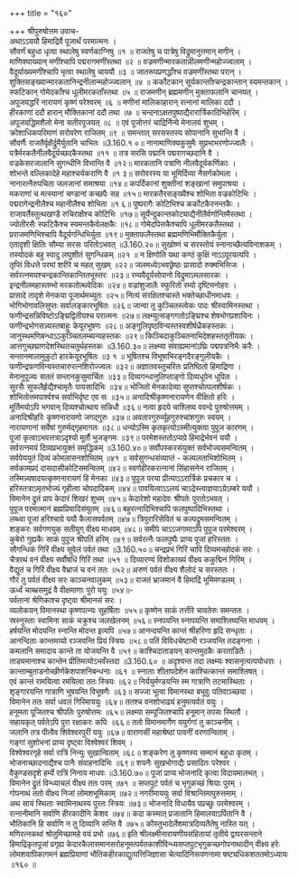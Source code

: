 +++
title = "१६०"

+++
श्रीपुरुषोत्तम उवाच-  
अथाऽऽययौ हिमाद्रिर्वै पूजार्थं परमात्मनः ।  
सौवर्णं बहुधा धृत्वा स्थालेषु स्वर्णकाग्निषु ॥१ ॥
राजतेषु च पात्रेषु विद्रुमानुत्तमान् मणीन् ।  
माणिक्याख्यान् मणींश्चापि पद्मरागमणींस्तथा ॥२ ॥
वज्रमणीन्मारकतान्नीलमणीन्महोज्ज्वलाम् ।  
वैदूर्याख्यमणींश्चापि भृत्वा स्थालेषु चाययौ ॥३ ॥
जातरूपप्रणद्धाँश्च वज्रमणींस्तथा परान् ।  
शुक्तिसङ्ख्यान्मारकतानिन्द्रनीलान्महोज्ज्वलान् ॥४ ॥
कर्कोटकान् सूर्यकान्ताँश्चन्द्रकान्तान् स्यमन्तकान् ।  
स्फटिकान् गोमेदकाँश्च धूलीमरकताँस्तथा ॥५ ॥
राजमणीन् ब्रह्ममणीन् मुक्ताफलानि चानयत् ।  
अपूजयद्धरिं नारायणं कृष्णं परेश्वरम् ॥६ ॥
मणीनां मालिकाहारान् रत्नानां मालिका ददौ ।  
हीरकाणां ददौ हारान् मौक्तिकानां ददौ तथा ॥७ ॥
चन्दनाऽक्षतपुष्पाद्यैरारार्त्रिकादिभिर्हरिम् ।  
अपूजयद्धिमशैलो मेना सतीरपूजयत् ॥८ ॥
एवं पूजोत्तरं चाद्रिर्निन्ये मेनालयं शुभम् ।  
क्रोशाधिकपरिमाणं सरोवरेण राजितम् ॥९ ॥
समन्तात् सरसस्तस्य सोपानानि सुभान्ति वै ।  
सौवर्णैः राजतैर्वृक्षैर्द्रुमैर्युतानि चाभितः ॥3.160.१ ०॥
नानामाणिक्यकुसुमैः सुप्रभाभरणोज्ज्वलैः ।  
पत्रैर्मरकतैर्नीलवैदूर्यच्छदकैस्तथा ॥११ ॥
तत्र सरसि पद्मानि पद्मरागच्छदानि वै ।  
वज्रकेसरजालानि सुगन्धीनि विभान्ति वै ॥१२॥
मारकतानि पत्राणि नीलवैदूर्यकर्णिकाः ।  
शोभन्ते वल्लिकादेहे महाश्चर्यकराणि वै ॥१ ३॥
सरोवरस्य या भूमिर्दिव्या नैसर्गकोमला ।  
नानारत्नैरुपचिता जलजानां समाश्रया ॥१४॥
कपर्दिकानां शुक्तीनां शङ्खानां समुपाश्रया ।  
मकराणां च मत्स्यानां चण्डानां कच्छपैः सह ॥१५॥
मारकतैरसङ्ख्यैश्च शोभिता वज्रकोटिभिः ।  
पद्मरागेन्द्रनीलैश्च महानीलैश्च शोभिता ॥१ ६॥
पुष्परागैः कोटिभिश्च कर्कोटकैरनन्तकैः ।  
राजावर्तैस्तुत्थखण्डै रुचिराक्षैश्च कोटिभिः ॥१७॥
सूर्येन्दुकान्तकोट्याद्यैनींलैर्वर्णान्तिमैस्तथा ।  
ज्योतीरसैः स्फटिकैश्च स्यमन्तकैर्वलक्षकैः ॥१८॥
गोमेदपित्तकैश्चापि धूलीमरकतैस्तथा ।  
प्रराजमणिभिश्चापि वैदूर्यगन्धिभिर्युता ॥१९॥
मुक्ताफलैस्तथा ब्रह्ममणिभिर्मौक्तिकैर्युता ।  
एतादृशी क्षितिः सौम्या सरसः परितोऽभवत् ॥3.160.२०॥
सुखोष्णं च सरस्तोयं स्नानाच्छैत्यविनाशकम् ।  
तस्योदकं बहु स्वादु लघुशीतं सुगन्धिकम् ॥२१ ॥
न क्षिणोति यथा कण्ठं कुक्षिं नाऽऽपूरयत्यपि ।  
तृप्तिं विधत्ते परमां शरीरे च महत् सुखम् ॥२२॥
जलमध्येऽभवछ्रेष्ठः प्रासादो रुक्मभित्तिजः ।  
सर्वरत्नमयश्चन्द्रकान्तिकान्तितभूस्तरः ॥२३॥
रम्यवैदूर्यसोपानो विद्रुमाऽमलसारकः ।  
इन्द्रनीलमहास्तम्भो मरकतोत्थवेदिकः ॥२४॥
वज्रांशुजालैः स्फुरितो रम्यो दृष्टिमनोहरः ।  
प्रासादे तादृशे मेनकया पूजार्थमच्युतः ॥२५॥
नित्यं संरक्षितश्चास्ते भक्तेच्छाधीनमाधवः ।  
भोगिभोगावलिसुप्तः सर्वालङ्कारभूषितः ॥२६॥
जान्वा तु कुञ्चितस्त्वेकः पादः श्रीस्वामिनस्तथा ।  
फणीन्द्रसन्निविष्टोऽङ्घ्रिद्वितीयश्च परात्मनः ॥२७॥
लक्ष्म्युत्सङ्गगतोऽङ्घ्रिश्च शेषभोगप्रशायिनः ।  
फणीन्द्रभोगसन्न्यस्तबाहुः केयूरभूषणः ॥२८॥
अङ्गुलिपृष्ठविन्यस्तस्वशीर्षध्रैकहस्तकः ।  
जानुस्थमणिबन्धाऽऽकुञ्चितलम्ब्यन्यहस्तकः ॥२९॥
किञ्चिदाकुञ्चितनाभिदेशहस्ततृतीयकः ।  
आत्तगुच्छघ्राणदेशस्थितचतुर्थहस्तकः ॥3.160.३०॥
लक्ष्म्या संवाह्यमानांऽघ्रिः पद्मपत्रनिभैः करैः ।  
सन्तानमालामुकुटो हारकेयूरभूषितः ॥३ १ ॥
भूषितश्च विभूषाभिरङ्गदैरङ्गुलीयकैः ।  
फणीन्द्रफणविन्यस्तचारुरत्नशिरोज्ज्वलः ॥३२॥
अज्ञातवस्तुचरितः प्रतिष्ठितो हिमाद्रिणा ।  
मेनानुपूज्यः सततं सन्तानकुसुमार्चितः ॥३३॥
दिव्यगन्धानुलिप्ताङ्गो दिव्यधूपेन धूपितः ।  
सुरसैः सुफलैर्हृद्यैश्चामृतैः पायसादिभिः ॥३४॥
भोजितो मेनकादेव्या सुप्तश्चोत्पलशीर्षकः ।  
शोभितोत्तमपार्श्वश्च सर्वाभिर्दृष्ट एव सः ॥३५॥
अनादिश्रीकृष्णनारायणेन वीक्षितो हरिः ।  
मूर्तिमयोऽपि भगवान् दिव्यश्चोत्थाय सन्निधौ ॥३६॥
नत्वा हृदये चाश्लिष्य ववन्दे पुरुषोत्तमम् ।  
अनादिश्रीहरिः कृष्णनारायणो जगद्गुरुः ॥३७॥
अवतारगुरुर्व्यूहगुरुश्चांशगुरुः स्वयम् ।  
नारायणानां सर्वेषां गुरुर्मद्गृहमागतः ॥३८॥
धन्योऽस्मि कृतकृत्योऽस्मीत्युक्त्वा पुपूज कारणम् ।  
पूजां कृत्वाऽभवत्तत्राऽदृश्यो मूर्तौ भुजङ्गमः ॥३९॥
परमेशस्ततोऽप्यग्रे हिमाद्रेर्भवनं ययौ ।  
सर्वरत्नमयं दिव्यप्रभायुक्तं समृद्धिकम् ॥3.160.४०॥
सर्वोपस्करसंयुक्तं सर्वभोज्यसमन्वितम् ।  
सर्वपेययुतं दिव्यं कोमलासनशोभितम् ॥४१ ॥
सर्वसुगन्धसंव्याप्तं - कल्पलताभिशोभितम् ।  
सर्वकामप्रदं दासदासीकोटिसमन्वितम् ॥४२॥
स्वर्णहीरकरत्नानां सिंहासनेन राजितम् ।  
तस्मिन्न्यषादयत्कृष्णनारायणं हि मेनका ॥४३॥
पुपूज परया प्रीत्याऽऽरार्त्रिकं प्रचकार च ।  
हरिस्तत्राऽमृतभोज्यं गृहीत्वा चोपदादिकम् ॥४४॥
पावयित्वाऽऽलयं चाऽद्रेस्त्वाज्ञयाऽग्रेऽम्बरे ययौ ।  
विमानेन द्रुतं प्राप केदारं शिखरं शुभम् ॥४५॥
केदारेशो महादेवः श्रीपतेः पुरतोऽभवत् ।  
पुपूज परमात्मानं ब्रह्मप्रियादिसंयुतम् ॥४६॥
बहुरत्नादिभिश्चापि फलपुष्पादिभिस्तथा ।  
लब्ध्वा पूजां हरिश्चाग्रे ययौ कैलासपर्वतम् ॥४७॥
त्रिपुरारिसेवितं च कल्पद्रुमसमन्वितम् ।  
शङ्करः सर्वगणयुक् सतीयुग् वीक्ष्य माधवम् ॥४८॥
समीपे चाऽऽजगामाऽपि पुपूज परमेश्वरम् ।  
कुबेरो गुह्यकैः साकं पुपूज श्रीपतिं हरिम् ॥४९॥
सर्वरत्नैः फलपुष्पैः प्राप्य पूजां हरिस्ततः ।  
सौगन्धिकं गिरिं वीक्ष्य सुवेलं पर्वतं तथा ॥3.160.५०॥
चन्द्रप्रभं गिरिं चापि दिव्यमच्छोदकं सरः ।  
चैत्ररथं वनं वीक्ष्य सर्वौषधिं गिरिं तथा ॥५१ ॥
दिव्यारण्यं विशोकाख्यं वीक्ष्य ककुद्मिनं गिरिम् ।  
वैद्युतं च गिरिं वीक्ष्य वैभ्राजं च वनं ततः ॥५२॥
अरुणं पर्वतं वीक्ष्य शैलोदं च सरस्ततः ।  
गौरं तु पर्वतं वीक्ष्य सरः काञ्चनवालुकम् ॥५३॥
राजतं भ्राजमानं वै हिमाद्रिं भूमिमण्डलम् ।  
ऊर्ध्वं चाब्भ्रसमुद्रं वै वीक्षमाणाः पुरो ययुः ॥५४॥-  
पर्वतानां श्रेणिकाश्च दृष्ट्वा श्रीमानसं सरः ।  
व्यलोकयन् विमानस्था कृष्णपत्न्यः सुहर्षिताः ॥५५॥
कृष्णेन साकं तत्तीरे चावतेरुः समन्ततः ।  
स्रस्नुस्ताः स्वामिना साकं चक्रुश्च जलखेलनम् ॥५६॥
स्नपयन्ति स्नापयन्ति समाश्लिष्यन्ति माधवम् ।  
हर्षयन्ति मोदयन्ति स्नान्ति मोदन्त इत्यपि ॥५७॥
आनन्दयन्ति कान्तं श्रीहरिणा हृदि सन्धृताः ।  
आनन्दिताः कान्तमय्यो रञ्जयन्ति प्रियं स्त्रियः ॥५८॥
पतिं विविधचेष्टाभी रञ्जयन्ति तदङ्गनाः ।  
कमलानि समादाय कान्ते ता योजयन्ति वै ॥५९॥
काश्चिदाताडयन् कान्तमुदकैः करताडितैः ।  
ताड्यमानाश्च कान्तेन प्रीतिमत्योऽभवँस्तदा ॥3.160.६० ॥
अदृश्यन्त तदा लक्ष्म्यः श्वासनृत्यत्पयोधराः ।  
कान्ताम्बुताडनोच्छीर्णकेशपाशनिबन्धनाः ॥६१ ॥
स्नाताः शीतापदेशेन काश्चित्कान्तं समाश्लिषत् ।  
एवं कान्तं रामयित्वा रमयित्वा ततः स्त्रियः ॥६२॥
निर्ययुर्मण्डयन्ति स्म गात्राणि तटमास्थिताः ।  
शृङ्गारयन्ति गात्राणि भूषयन्ति विभूषणैः ॥६३॥
सज्जा भूत्वा विमानस्था बभूवुः पतिवाञ्च्छया ।  
विमानेन ततः सर्वा धवलं गिरिमाययुः ॥६४॥
ततश्च वनशोभाढ्यं हनुमत्पर्वतं ययुः ।  
हनूमता पूजितश्च श्रीपतिः पुरुषोत्तमः ॥६५॥
लक्ष्म्या सम्पूजितश्चापि हनूमान् तपसः स्थितौ ।  
सहायकृत् पर्वतेऽपि पुरा रक्षाकरः कपिः ॥६६॥
ततो विमानमार्गेण ययुर्गगां तु काञ्चनीम् ।  
जलानि तत्र पीत्वैव शिवेश्वरपुरीं ययुः ॥६७॥
वाराणसीं महाश्रेष्ठां पावनीं वरणान्विताम् ।  
गङ्गां सुशोभनां प्राप्य दृष्ट्वा विश्वेश्वरं शिवम् ।  
विश्वेश्वरगृहे सर्वा रात्रिं निन्युः सुखान्विताम् ॥६८॥
शङ्करेण तु कृष्णस्य सम्मानं बहुधा कृतम् ।  
भोजनाच्छादनाद्यैश्च पानैः संवाहनादिभिः ॥६९॥
शयनैः सुखभोगाद्यैः प्रसादितः परेश्वर ।  
वैकुण्डसदृशे हर्म्ये रात्रिं निनाय माधवः ॥3.160.७०॥
पूजां प्राप्य भोजनादि कृत्वा विदायमालभत् ।  
विमानेन द्रुतं विन्ध्याचलं वीक्ष्य ततः परम् ॥७१ ॥
सप्तपुटं पर्वतं च भृगुकच्छं श्रियाः पुरम् ।  
गोपनाथं ततो वीक्ष्य निजां लोमशभूमिकाम् ॥७२॥
नगरीमाययुः सर्वा विश्रान्तिमापुरुत्तमाम् ।  
अथ सायं स्थिताः स्वामिनाथस्य पुरतः स्त्रियः ॥७३॥
भोजनादि विधायैव पप्रच्छुः परमेश्वरम् ।  
रत्नानीमानि सर्वाणि हीरकादीनि केशव ॥७४॥
कदा कस्मात् प्रजातानि हिमालयाऽर्पितानि वै ।  
भौतिकानि हि सर्वाणि न तु दिव्यानि सन्ति वै ॥७५॥
कौस्तुभादेर्लेशमात्रदिव्यतैतेषु नास्ति यत् ।  
मणिरत्नकथां श्रोतुमिच्छामहे वयं प्रभो ॥७६॥
इति श्रीलक्ष्मीनारायणीयसंहितायां तृतीये द्वापरसन्ताने हिमाद्रिकृतपूजां प्रगृह्य केदारकैलासमानसरोहनूमत्पर्वतकाशीविन्ध्यसप्तपुटभृगुकच्छगोपनाथादीन् वीक्ष्य हरेः लोमशवापिकागमनं ब्रह्मप्रियाणां भौतिकहीरकाद्युत्पत्तिजिज्ञासा चेत्यादिनिरूपणनामा षष्ट्यधिकशततमोऽध्यायः ॥१६० ॥
    
